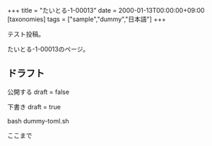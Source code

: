 +++
title = "たいとる-1-00013"
date = 2000-01-13T00:00:00+09:00
[taxonomies]
tags = ["sample","dummy","日本語"]
+++

テスト投稿。

たいとる-1-00013のページ。


## ドラフト

公開する
draft = false

下書き
draft = true

bash dummy-toml.sh

ここまで
